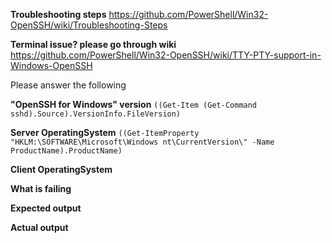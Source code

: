 **Troubleshooting steps**
https://github.com/PowerShell/Win32-OpenSSH/wiki/Troubleshooting-Steps


**Terminal issue? please go through wiki**
https://github.com/PowerShell/Win32-OpenSSH/wiki/TTY-PTY-support-in-Windows-OpenSSH

Please answer the following

**"OpenSSH for Windows" version**
 `((Get-Item (Get-Command sshd).Source).VersionInfo.FileVersion)`
 
**Server OperatingSystem**
 `((Get-ItemProperty "HKLM:\SOFTWARE\Microsoft\Windows nt\CurrentVersion\" -Name ProductName).ProductName)`

**Client OperatingSystem**

**What is failing**

**Expected output**

**Actual output**
